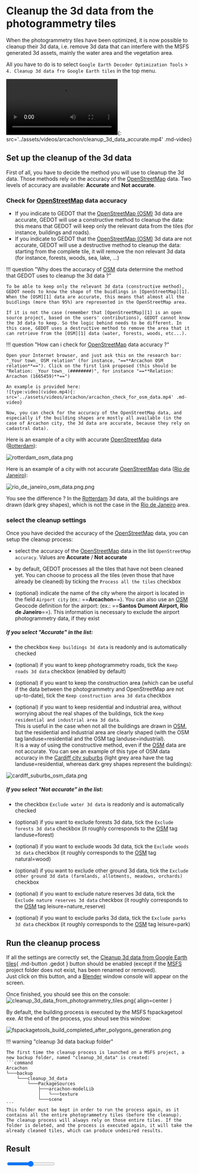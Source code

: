 # Cleanup the 3d data from the photogrammetry tiles

When the photogrammetry tiles have been optimized, it is now possible to cleanup their 3d data, i.e. remove 3d data that can interfere with the MSFS generated 3d assets, mainly the water area and the vegetation area.

All you have to do is to select `Google Earth Decoder Optimization Tools` > `4. Cleanup 3d data fro Google Earth tiles` in the top menu.

![type:video](video.mp4){: src='../assets/videos/arcachon/cleanup_3d_data_accurate.mp4' .md-video}

## Set up the cleanup of the 3d data

First of all, you have to decide the method you will use to cleanup the 3d data.
Those methods rely on the accuracy of the [OpenStreetMap][1] data. Two levels of accuracy are available: **Accurate** and **Not accurate**.

### Check for [OpenStreetMap][1] data accuracy

* If you indicate to GEDOT that the [OpenStreetMap (OSM)][1] 3d data are accurate, GEDOT will use a constructive method to cleanup the data: this means that GEDOT will keep only the relevant data from the tiles (for instance, buildings and roads).  
* If you indicate to GEDOT that the [OpenStreetMap (OSM)][1] 3d data are not accurate, GEDOT will use a destructive method to cleanup the data: starting from the complete tile, it will remove the non relevant 3d data (for instance, forests, woods, sea, lake, ...)

!!! question "Why does the accuracy of [OSM][1] data determine the method that GEDOT uses to cleanup the 3d data ?"

    To be able to keep only the relevant 3d data (constructive method), GEDOT needs to know the shape of the buidlings in [OpenStreetMap][1].   
    When the [OSM][1] data are accurate, this means that almost all the buidlings (more than 95%) are represented in the OpenStreetMap area.

    If it is not the case (remember that [OpenStreetMap][1] is an open source project, based on the users' contributions), GEDOT cannot know the 3d data to keep. So the logic behind needs to be different. In this case, GEDOT uses a destructive method to remove the area that it can retrieve from the [OSM][1] data (water, forests, woods, etc...).

!!! question "How can i check for [OpenStreetMap][1] data accuracy ?"

    Open your Internet browser, and just ask this on the research bar: "_Your town_ OSM relation" (for instance, "==**Arcachon OSM relation**=="). Click on the first link proposed (this should be "Relation: _Your town_ (########)", for instance "==**Relation: Arcachon (1665459)**==")

    An example is provided here:
    ![type:video](video.mp4){: src='../assets/videos/arcachon/arcachon_check_for_osm_data.mp4' .md-video}

    Now, you can check for the accuracy of the OpenStreetMap data, and especially if the building shapes are mostly all available (in the case of Arcachon city, the 3d data are accurate, because they rely on cadastral data).

Here is an example of a city with accurate [OpenStreetMap][1] data ([Rotterdam][2]):

![rotterdam_osm_data.png](..%2Fassets%2Fimages%2Frotterdam_osm_data.png)

Here is an example of a city with not accurate [OpenStreetMap][1] data ([Rio de Janeiro][3]):

![rio_de_janeiro_osm_data.png.png](..%2Fassets%2Fimages%2Frio_de_janeiro_osm_data.png.png)

You see the difference ? In the [Rotterdam][2] 3d data, all the buildings are drawn (dark grey shapes), which is not the case in the [Rio de Janeiro][3] area.


### select the cleanup settings

Once you have decided the accuracy of the [OpenStreetMap][1] data, you can setup the cleanup process:  

* select the accuracy of the [OpenStreetMap][1] data in the list `OpenStreetMap accuracy`. Values are **Accurate** / **Not accurate**

* by default, GEDOT processes all the tiles that have not been cleaned yet. You can choose to process all the tiles (even those that have already be cleaned) by ticking the `Process all the tiles` checkbox

* (optional) indicate the name of the city where the airport is located in the field `Airport city` (ex.: ==**Arcachon**==). You can also use an [OSM][3] Geocode definition for the airport: (ex.: ==**Santos Dumont Airport, Rio de Janeiro**==). This information is necessary to exclude the airport photogrammetry data, if they exist

##### If you select "Accurate" in the list:
* the checkbox `Keep buildings 3d data` is readonly and is automatically checked   

* (optional) if you want to keep photogrammetry roads, tick the `Keep roads 3d data` checkbox (enabled by default)

* (optional) if you want to keep the construction area (which can be useful if the data between the photogrammetry and OpenStreetMap are not up-to-date), tick the `Keep construction area 3d data` checkbox

* (optional) if you want to keep residential and industrial area, without worrying about the real shapes of the buildings, tick the  `Keep residential and industrial area 3d data`.   
  This is useful in the case when not all the buildings are drawn in [OSM][1], but the residential and industrial area are clearly shaped (with the OSM tag landuse=residential and the OSM tag landuse=industrial).   
  It is a way of using the constructive method, even if the [OSM][1] data are not accurate. You can see an example of this type of OSM data accuracy in the [Cardiff city suburbs][4] (light grey area have the tag landuse=residential, whereas dark grey shapes represent the buildings):

![cardiff_suburbs_osm_data.png](..%2Fassets%2Fimages%2Fcardiff_suburbs_osm_data.png)

##### If you select "Not accurate" in the list:
* the checkbox `Exclude water 3d data` is readonly and is automatically checked

* (optional) if you want to exclude forests 3d data, tick the `Exclude forests 3d data` checkbox (it roughly corresponds to the [OSM][1] tag landuse=forest)

* (optional) if you want to exclude woods 3d data, tick the `Exclude woods 3d data` checkbox (it roughly corresponds to the [OSM][1] tag natural=wood)

* (optional) if you want to exclude other ground 3d data, tick the `Exclude other ground 3d data (farmlands, allotments, meadows, orchards)` checkbox

* (optional) if you want to exclude nature reserves 3d data, tick the `Exclude nature reserves 3d data` checkbox (it roughly corresponds to the [OSM][1] tag leisure=nature_reserve)

* (optional) if you want to exclude parks 3d data, tick the `Exclude parks 3d data` checkbox (it roughly corresponds to the [OSM][1] tag leisure=park)

## Run the cleanup process

If all the settings are correctly set, the [Cleanup 3d data from Google Earth tiles](javascript:void(0)){ .md-button .gedot } button should be  enabled (except if the [MSFS][6] project folder does not exist, has been renamed or removed).  
Just click on this button, and a [Blender][5] window console will appear on the screen.

Once finished, you should see this on the console:   
![cleanup_3d_data_from_photogrammetry_tiles.png](..%2Fassets%2Fimages%2Fcleanup_3d_data_from_photogrammetry_tiles.png){ align=center }   

By default, the building process is executed by the MSFS fspackagetool exe. At the end of the process, you shoud see this window:

![fspackagetools_build_completed_after_polygons_generation.png](..%2Fassets%2Fimages%2Ffspackagetools_build_completed_after_3d_data_cleanup.png)


!!! warning "cleanup 3d data backup folder"

    The first time the cleanup process is launched on a MSFS project, a new backup folder, named "cleanup_3d_data" is created:  
    ```command
    Arcachon
    └───backup
        └───cleanup_3d_data
            └───PackageSources
                ├───arcachon-modelLib
                │   └───texture
                └───scene
    ```
    This folder must be kept in order to run the process again, as it contains all the entire photogrammetry tiles (before the cleanup).  
    The cleanup process will always rely on those entire tiles. If the folder is deleted, and the process is executed again, it will take the already cleaned tiles, which can produce undesired results.

## Result

<div class="img-container" markdown="1">
  <div class="img background-img"></div>
  <div class="img foreground-img"></div>
  <input type="range" min="1" max="100" value="50" class="img-slider" name="img-slider" id="img-slider">
  <div class='img-slider-button'></div>
</div>


[1]:https://www.openstreetmap.org/
[2]:https://www.openstreetmap.org/relation/324431#map=15/51.9025/4.4649
[3]:https://www.openstreetmap.org/relation/57963#map=15/-22.8798/-43.2774
[4]:https://www.openstreetmap.org/relation/1625787#map=16/51.5063/-3.2129
[5]:https://www.blender.org/
[6]:https://www.flightsimulator.com/